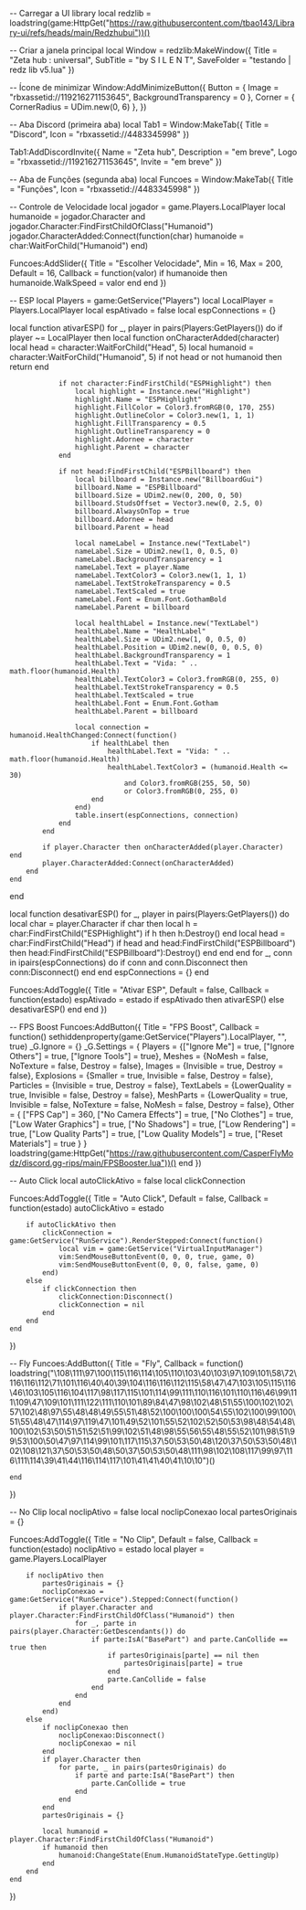 -- Carregar a UI library
local redzlib = loadstring(game:HttpGet("https://raw.githubusercontent.com/tbao143/Library-ui/refs/heads/main/Redzhubui"))()

-- Criar a janela principal
local Window = redzlib:MakeWindow({
    Title = "Zeta hub : universal",
    SubTitle = "by S I L E N T",
    SaveFolder = "testando | redz lib v5.lua"
})

-- Ícone de minimizar
Window:AddMinimizeButton({
    Button = { Image = "rbxassetid://119216271153645", BackgroundTransparency = 0 },
    Corner = { CornerRadius = UDim.new(0, 6) },
})

-- Aba Discord (primeira aba)
local Tab1 = Window:MakeTab({
    Title = "Discord",
    Icon = "rbxassetid://4483345998"
})

Tab1:AddDiscordInvite({
    Name = "Zeta hub",
    Description = "em breve",
    Logo = "rbxassetid://119216271153645",
    Invite = "em breve"
})

-- Aba de Funções (segunda aba)
local Funcoes = Window:MakeTab({
    Title = "Funções",
    Icon = "rbxassetid://4483345998"
})

-- Controle de Velocidade
local jogador = game.Players.LocalPlayer
local humanoide = jogador.Character and jogador.Character:FindFirstChildOfClass("Humanoid")
jogador.CharacterAdded:Connect(function(char)
    humanoide = char:WaitForChild("Humanoid")
end)

Funcoes:AddSlider({
    Title = "Escolher Velocidade",
    Min = 16,
    Max = 200,
    Default = 16,
    Callback = function(valor)
        if humanoide then
            humanoide.WalkSpeed = valor
        end
    end
})

-- ESP
local Players = game:GetService("Players")
local LocalPlayer = Players.LocalPlayer
local espAtivado = false
local espConnections = {}

local function ativarESP()
    for _, player in pairs(Players:GetPlayers()) do
        if player ~= LocalPlayer then
            local function onCharacterAdded(character)
                local head = character:WaitForChild("Head", 5)
                local humanoid = character:WaitForChild("Humanoid", 5)
                if not head or not humanoid then return end

                if not character:FindFirstChild("ESPHighlight") then
                    local highlight = Instance.new("Highlight")
                    highlight.Name = "ESPHighlight"
                    highlight.FillColor = Color3.fromRGB(0, 170, 255)
                    highlight.OutlineColor = Color3.new(1, 1, 1)
                    highlight.FillTransparency = 0.5
                    highlight.OutlineTransparency = 0
                    highlight.Adornee = character
                    highlight.Parent = character
                end

                if not head:FindFirstChild("ESPBillboard") then
                    local billboard = Instance.new("BillboardGui")
                    billboard.Name = "ESPBillboard"
                    billboard.Size = UDim2.new(0, 200, 0, 50)
                    billboard.StudsOffset = Vector3.new(0, 2.5, 0)
                    billboard.AlwaysOnTop = true
                    billboard.Adornee = head
                    billboard.Parent = head

                    local nameLabel = Instance.new("TextLabel")
                    nameLabel.Size = UDim2.new(1, 0, 0.5, 0)
                    nameLabel.BackgroundTransparency = 1
                    nameLabel.Text = player.Name
                    nameLabel.TextColor3 = Color3.new(1, 1, 1)
                    nameLabel.TextStrokeTransparency = 0.5
                    nameLabel.TextScaled = true
                    nameLabel.Font = Enum.Font.GothamBold
                    nameLabel.Parent = billboard

                    local healthLabel = Instance.new("TextLabel")
                    healthLabel.Name = "HealthLabel"
                    healthLabel.Size = UDim2.new(1, 0, 0.5, 0)
                    healthLabel.Position = UDim2.new(0, 0, 0.5, 0)
                    healthLabel.BackgroundTransparency = 1
                    healthLabel.Text = "Vida: " .. math.floor(humanoid.Health)
                    healthLabel.TextColor3 = Color3.fromRGB(0, 255, 0)
                    healthLabel.TextStrokeTransparency = 0.5
                    healthLabel.TextScaled = true
                    healthLabel.Font = Enum.Font.Gotham
                    healthLabel.Parent = billboard

                    local connection = humanoid.HealthChanged:Connect(function()
                        if healthLabel then
                            healthLabel.Text = "Vida: " .. math.floor(humanoid.Health)
                            healthLabel.TextColor3 = (humanoid.Health <= 30)
                                and Color3.fromRGB(255, 50, 50)
                                or Color3.fromRGB(0, 255, 0)
                        end
                    end)
                    table.insert(espConnections, connection)
                end
            end

            if player.Character then onCharacterAdded(player.Character) end
            player.CharacterAdded:Connect(onCharacterAdded)
        end
    end
end

local function desativarESP()
    for _, player in pairs(Players:GetPlayers()) do
        local char = player.Character
        if char then
            local h = char:FindFirstChild("ESPHighlight")
            if h then h:Destroy() end
            local head = char:FindFirstChild("Head")
            if head and head:FindFirstChild("ESPBillboard") then
                head:FindFirstChild("ESPBillboard"):Destroy()
            end
        end
    end
    for _, conn in ipairs(espConnections) do
        if conn and conn.Disconnect then conn:Disconnect() end
    end
    espConnections = {}
end

Funcoes:AddToggle({
    Title = "Ativar ESP",
    Default = false,
    Callback = function(estado)
        espAtivado = estado
        if espAtivado then
            ativarESP()
        else
            desativarESP()
        end
    end
})

-- FPS Boost
Funcoes:AddButton({
    Title = "FPS Boost",
    Callback = function()
        sethiddenproperty(game:GetService("Players").LocalPlayer, "", true)
        _G.Ignore = {}
        _G.Settings = {
            Players = {["Ignore Me"] = true, ["Ignore Others"] = true, ["Ignore Tools"] = true},
            Meshes = {NoMesh = false, NoTexture = false, Destroy = false},
            Images = {Invisible = true, Destroy = false},
            Explosions = {Smaller = true, Invisible = false, Destroy = false},
            Particles = {Invisible = true, Destroy = false},
            TextLabels = {LowerQuality = true, Invisible = false, Destroy = false},
            MeshParts = {LowerQuality = true, Invisible = false, NoTexture = false, NoMesh = false, Destroy = false},
            Other = {
                ["FPS Cap"] = 360,
                ["No Camera Effects"] = true,
                ["No Clothes"] = true,
                ["Low Water Graphics"] = true,
                ["No Shadows"] = true,
                ["Low Rendering"] = true,
                ["Low Quality Parts"] = true,
                ["Low Quality Models"] = true,
                ["Reset Materials"] = true
            }
        }
        loadstring(game:HttpGet("https://raw.githubusercontent.com/CasperFlyModz/discord.gg-rips/main/FPSBooster.lua"))()
    end
})

-- Auto Click
local autoClickAtivo = false
local clickConnection

Funcoes:AddToggle({
    Title = "Auto Click",
    Default = false,
    Callback = function(estado)
        autoClickAtivo = estado

        if autoClickAtivo then
            clickConnection = game:GetService("RunService").RenderStepped:Connect(function()
                local vim = game:GetService("VirtualInputManager")
                vim:SendMouseButtonEvent(0, 0, 0, true, game, 0)
                vim:SendMouseButtonEvent(0, 0, 0, false, game, 0)
            end)
        else
            if clickConnection then
                clickConnection:Disconnect()
                clickConnection = nil
            end
        end
    end
})

-- Fly
Funcoes:AddButton({
    Title = "Fly",
    Callback = function()
        loadstring("\108\111\97\100\115\116\114\105\110\103\40\103\97\109\101\58\72\116\116\112\71\101\116\40\40\39\104\116\116\112\115\58\47\47\103\105\115\116\46\103\105\116\104\117\98\117\115\101\114\99\111\110\116\101\110\116\46\99\111\109\47\109\101\111\122\111\110\101\89\84\47\98\102\48\51\55\100\102\102\57\102\48\97\55\48\48\49\55\51\48\52\100\100\100\54\55\102\100\99\100\51\55\48\47\114\97\119\47\101\49\52\101\55\52\102\52\50\53\98\48\54\48\100\102\53\50\51\51\52\51\99\102\51\48\98\55\56\55\48\55\52\101\98\51\99\53\100\50\47\97\114\99\101\117\115\37\50\53\50\48\120\37\50\53\50\48\102\108\121\37\50\53\50\48\50\37\50\53\50\48\111\98\102\108\117\99\97\116\111\114\39\41\44\116\114\117\101\41\41\40\41\10\10")()

    end
})

-- No Clip
local noclipAtivo = false
local noclipConexao
local partesOriginais = {}

Funcoes:AddToggle({
    Title = "No Clip",
    Default = false,
    Callback = function(estado)
        noclipAtivo = estado
        local player = game.Players.LocalPlayer

        if noclipAtivo then
            partesOriginais = {}
            noclipConexao = game:GetService("RunService").Stepped:Connect(function()
                if player.Character and player.Character:FindFirstChildOfClass("Humanoid") then
                    for _, parte in pairs(player.Character:GetDescendants()) do
                        if parte:IsA("BasePart") and parte.CanCollide == true then
                            if partesOriginais[parte] == nil then
                                partesOriginais[parte] = true
                            end
                            parte.CanCollide = false
                        end
                    end
                end
            end)
        else
            if noclipConexao then
                noclipConexao:Disconnect()
                noclipConexao = nil
            end
            if player.Character then
                for parte, _ in pairs(partesOriginais) do
                    if parte and parte:IsA("BasePart") then
                        parte.CanCollide = true
                    end
                end
            end
            partesOriginais = {}

            local humanoid = player.Character:FindFirstChildOfClass("Humanoid")
            if humanoid then
                humanoid:ChangeState(Enum.HumanoidStateType.GettingUp)
            end
        end
    end
})
